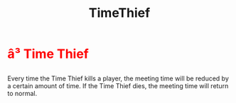 ﻿---
lang: en-US
title: TimeThief
prev: Nemesis
next: Vindicator
---
# <font color="red">â³ <b>Time Thief</b></font> <Badge text="Support" type="tip" vertical="middle"/>

Every time the Time Thief kills a player, the meeting time will be reduced by a certain amount of time. If the Time Thief dies, the meeting time will return to normal.<br>
